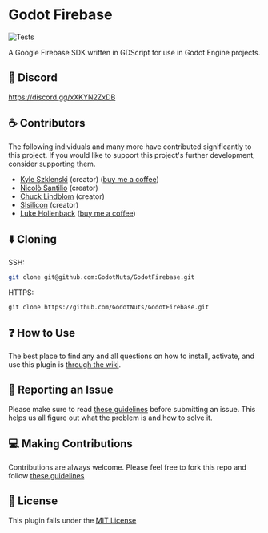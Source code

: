 # Godot Firebase

![Tests](https://github.com/WolfgangSenff/GodotFirebase/workflows/Run%20GUT%20Tests/badge.svg?branch=main)

A Google Firebase SDK written in GDScript for use in Godot Engine projects.

## :speech_balloon: Discord

https://discord.gg/xXKYN2ZxDB

## :coffee: Contributors

The following individuals and many more have contributed significantly to this project. If you would like to support this project's further development, consider supporting them.

- [Kyle Szklenski](https://github.com/WolfgangSenff) (creator) ([buy me a coffee](https://ko-fi.com/kyleszklenski))
- [Nicolò Santilio](https://github.com/fenix-hub) (creator)
- [Chuck Lindblom](https://github.com/BearDooks) (creator)
- [SIsilicon](https://github.com/SISilicon) (creator)
- [Luke Hollenback](https://github.com/lukehollenback) ([buy me a coffee](https://ko-fi.com/lukehollenback))

## :arrow_down:  Cloning
SSH:
```bash
git clone git@github.com:GodotNuts/GodotFirebase.git
```

HTTPS:
```
git clone https://github.com/GodotNuts/GodotFirebase.git
```

## :question: How to Use

The best place to find any and all questions on how to install, activate, and use this plugin is [through the wiki](https://github.com/GodotNuts/GodotFirebase/wiki).

## :bug: Reporting an Issue

Please make sure to read [these guidelines](https://github.com/GodotNuts/GodotFirebase/wiki/Contributing#issues) before submitting an issue. This helps us all figure out what the problem is and how to solve it.

## :computer: Making Contributions

Contributions are always welcome. Please feel free to fork this repo and follow [these guidelines](https://github.com/GodotNuts/GodotFirebase/wiki/Contributing) 

## :memo:  License

This plugin falls under the [MIT License](https://github.com/GodotNuts/GodotFirebase/blob/main/LICENSE)

